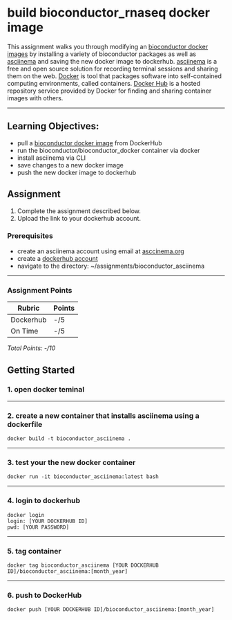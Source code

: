 # build bioconductor_rnaseq docker image

This assignment walks you through modifying an [bioconductor docker images](https://hub.docker.com/r/bioconductor/bioconductor_docker) by installing a variety of bioconductor packages as well as [asciinema](https://asciinema.org/docs/installation) and saving the new docker image to dockerhub. [asciinema](https://asciinema.org/about) is a free and open source solution for recording terminal sessions and sharing them on the web. [Docker](https://www.docker.com/resources/what-container) is tool that packages software into self-contained computing environments, called containers. [Docker Hub](https://www.docker.com/products/docker-hub) is a hosted repository service provided by Docker for finding and sharing container images with others.

<!-- blank line -->
----
<!-- blank line -->

## Learning Objectives:
 - pull a [bioconductor docker image](https://hub.docker.com/r/bioconductor/bioconductor_docker) from DockerHub
 - run the bioconductor/bioconductor_docker container via docker
 - install asciinema via CLI
 - save changes to a new docker image
 - push the new docker image to dockerhub
 
  ## Assignment 
1. Complete the assignment described below.
2. Upload the link to your dockerhub account.


### Prerequisites
* create an asciinema account using email at [asccinema.org](https://asciinema.org/login/new) 
* create a [dockerhub account](https://hub.docker.com/)
* navigate to the directory: ~/assignments/bioconductor_asciinema
<!-- blank line -->
----
<!-- blank line -->

 ### Assignment Points
|  Rubric        | Points | 
|----------------|-------|
| Dockerhub     |  -/5  |
| On Time        |  -/5  |
*Total Points: -/10*

## Getting Started

### 1. open docker teminal
<!-- blank line -->
----
<!-- blank line -->

### 2. create a new container that installs asciinema using a dockerfile
```
docker build -t bioconductor_asciinema .
```
<!-- blank line -->
----
<!-- blank line -->

### 3. test your the new docker container 
```
docker run -it bioconductor_asciinema:latest bash
```
<!-- blank line -->
----
<!-- blank line -->

### 4. login to dockerhub
```
docker login
login: [YOUR DOCKERHUB ID]
pwd: [YOUR PASSWORD]
```
<!-- blank line -->
----
<!-- blank line -->

### 5. tag container
```
docker tag bioconductor_asciinema [YOUR DOCKERHUB ID]/bioconductor_asciinema:[month_year]
```
<!-- blank line -->
----
<!-- blank line -->

### 6. push to DockerHub
```
docker push [YOUR DOCKERHUB ID]/bioconductor_asciinema:[month_year]
```
